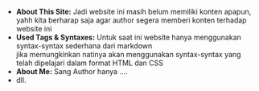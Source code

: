 * **About This Site:** Jadi website ini masih belum memiliki konten apapun, yahh kita berharap saja agar author segera memberi konten terhadap website ini
* **Used Tags & Syntaxes:** Untuk saat ini website hanya menggunakan syntax-syntax sederhana dari markdown  
jika memungkinkan natinya akan menggunakan syntax-syntax yang telah dipelajari dalam format HTML dan CSS
* **About Me:** Sang Author hanya ....
* dll.
